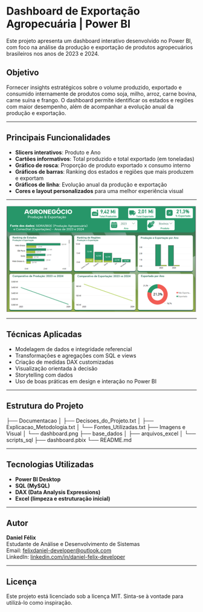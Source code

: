 # Dashboard de Exportação Agropecuária | Power BI

Este projeto apresenta um dashboard interativo desenvolvido no Power BI, com foco na análise da produção e exportação de produtos agropecuários brasileiros nos anos de 2023 e 2024.

## Objetivo

Fornecer insights estratégicos sobre o volume produzido, exportado e consumido internamente de produtos como soja, milho, arroz, carne bovina, carne suína e frango. O dashboard permite identificar os estados e regiões com maior desempenho, além de acompanhar a evolução anual da produção e exportação.

---

## Principais Funcionalidades

- **Slicers interativos**: Produto e Ano
- **Cartões informativos**: Total produzido e total exportado (em toneladas)
- **Gráfico de rosca**: Proporção de produto exportado x consumo interno
- **Gráficos de barras**: Ranking dos estados e regiões que mais produzem e exportam
- **Gráficos de linha**: Evolução anual da produção e exportação
- **Cores e layout personalizados** para uma melhor experiência visual

---

![Dashboard Agro](Imagens_e_Visuals/dashboard-final.png)

---

## Técnicas Aplicadas

- Modelagem de dados e integridade referencial
- Transformações e agregações com SQL e views
- Criação de medidas DAX customizadas
- Visualização orientada à decisão
- Storytelling com dados
- Uso de boas práticas em design e interação no Power BI

---

## Estrutura do Projeto

├── Documentacao
│ ├── Decisoes_do_Projeto.txt
│ ├── Explicacao_Metodologia.txt
│ └── Fontes_Utilizadas.txt
├── Imagens e Visual
│ └── dashboard.png
├── base_dados
│ ├── arquivos_excel
│ └── scripts_sql
├── dashboard.pbix
└── README.md

---

## Tecnologias Utilizadas

- **Power BI Desktop**
- **SQL (MySQL)**
- **DAX (Data Analysis Expressions)**
- **Excel (limpeza e estruturação inicial)**

---

## Autor

**Daniel Félix**  
Estudante de Análise e Desenvolvimento de Sistemas  
Email: felixdaniel-developer@outlook.com  
LinkedIn: [linkedin.com/in/daniel-felix-developer](<[https://linkedin.com/in/seu-perfil](https://www.linkedin.com/in/daniel-felix-developer/)>)

---

## Licença

Este projeto está licenciado sob a licença MIT. Sinta-se à vontade para utilizá-lo como inspiração.
